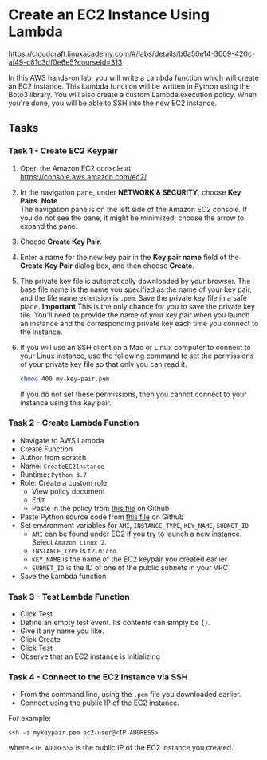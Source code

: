 # Create an EC2 Instance Using Lambda

<https://cloudcraft.linuxacademy.com/#/labs/details/b6a50e14-3009-420c-af49-c81c3df0e6e5?courseId=313>

In this AWS hands-on lab, you will write a Lambda function which will create an EC2 instance. This Lambda function will be written in Python using the Boto3 library. You will also create a custom Lambda execution policy. When you're done, you will be able to SSH into the new EC2 instance.

## Tasks

### Task 1 - Create EC2 Keypair

1. Open the Amazon EC2 console at [https://console\.aws\.amazon\.com/ec2/](https://console.aws.amazon.com/ec2/)\.

2. In the navigation pane, under **NETWORK & SECURITY**, choose **Key Pairs**\.
**Note**  
The navigation pane is on the left side of the Amazon EC2 console\. If you do not see the pane, it might be minimized; choose the arrow to expand the pane\. 

1. Choose **Create Key Pair**\.

1. Enter a name for the new key pair in the **Key pair name** field of the **Create Key Pair** dialog box, and then choose **Create**\.

1. The private key file is automatically downloaded by your browser\. The base file name is the name you specified as the name of your key pair, and the file name extension is `.pem`\. Save the private key file in a safe place\.
**Important** This is the only chance for you to save the private key file\. You'll need to provide the name of your key pair when you launch an instance and the corresponding private key each time you connect to the instance\.

1. If you will use an SSH client on a Mac or Linux computer to connect to your Linux instance, use the following command to set the permissions of your private key file so that only you can read it\.

   ```sh
   chmod 400 my-key-pair.pem
   ```

   If you do not set these permissions, then you cannot connect to your instance using this key pair\.

### Task 2 - Create Lambda Function

- Navigate to AWS Lambda
- Create Function
- Author from scratch
- Name: `CreateEC2Instance`
- Runtime: `Python 3.7`
- Role: Create a custom role
  - View policy document
  - Edit
  - Paste in the policy from [this file](https://raw.githubusercontent.com/linuxacademy/content-lambda-boto3/master/Lab-Create-an-EC2-Instance-Using-Lambda/lambda_execution_role.json) on Github
- Paste Python source code from [this file](https://raw.githubusercontent.com/linuxacademy/content-lambda-boto3/master/Lab-Create-an-EC2-Instance-Using-Lambda/lambda_function.py) on Github
- Set environment variables for `AMI`, `INSTANCE_TYPE`, `KEY_NAME`, `SUBNET_ID`
  - `AMI` can be found under EC2 if you try to launch a new instance. Select `Amazon Linux 2`.
  - `INSTANCE_TYPE` is `t2.micro`
  - `KEY_NAME` is the name of the EC2 keypair you created earlier
  - `SUBNET_ID` is the ID of one of the public subnets in your VPC
- Save the Lambda function

### Task 3 - Test Lambda Function

- Click Test
- Define an empty test event. Its contents can simply be `{}`.
- Give it any name you like.
- Click Create
- Click Test
- Observe that an EC2 instance is initializing

### Task 4 - Connect to the EC2 Instance via SSH

- From the command line, using the `.pem` file you downloaded earlier.
- Connect using the public IP of the EC2 instance.

For example:

`ssh -i mykeypair.pem ec2-user@<IP ADDRESS>`

where `<IP ADDRESS>` is the public IP of the EC2 instance you created.